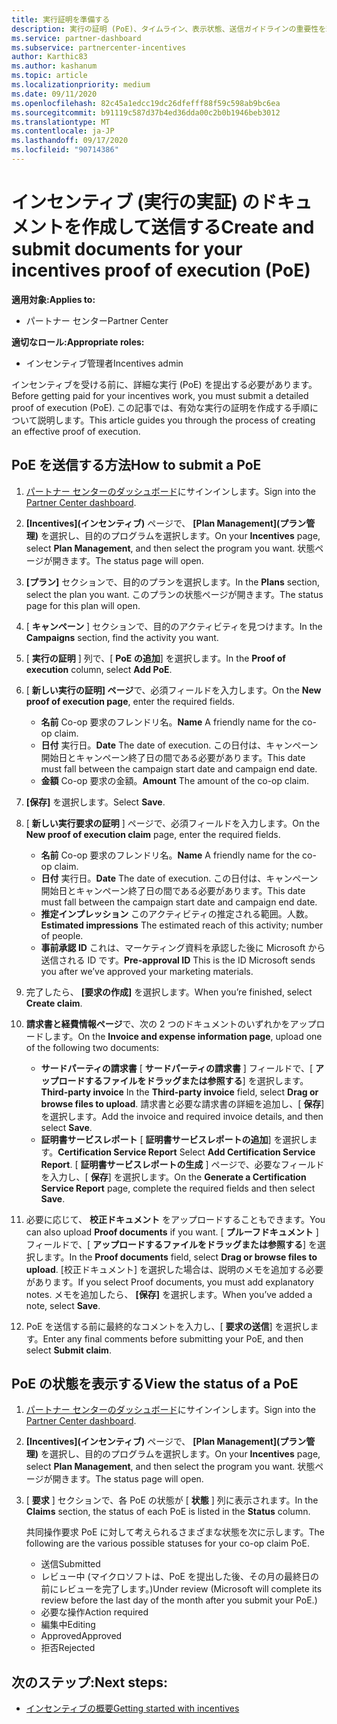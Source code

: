 ```yaml
---
title: 実行証明を準備する
description: 実行の証明 (PoE)、タイムライン、表示状態、送信ガイドラインの重要性を理解します。
ms.service: partner-dashboard
ms.subservice: partnercenter-incentives
author: Karthic83
ms.author: kashanum
ms.topic: article
ms.localizationpriority: medium
ms.date: 09/11/2020
ms.openlocfilehash: 82c45a1edcc19dc26dfefff88f59c598ab9bc6ea
ms.sourcegitcommit: b91119c587d37b4ed36dda00c2b0b1946beb3012
ms.translationtype: MT
ms.contentlocale: ja-JP
ms.lasthandoff: 09/17/2020
ms.locfileid: "90714386"
---
```

# <a name="create-and-submit-documents-for-your-incentives-proof-of-execution-poe"></a><span data-ttu-id="b86ff-103">インセンティブ (実行の実証) のドキュメントを作成して送信する</span><span class="sxs-lookup"><span data-stu-id="b86ff-103">Create and submit documents for your incentives proof of execution (PoE)</span></span>

<span data-ttu-id="b86ff-104">**適用対象:**</span><span class="sxs-lookup"><span data-stu-id="b86ff-104">**Applies to:**</span></span>

- <span data-ttu-id="b86ff-105">パートナー センター</span><span class="sxs-lookup"><span data-stu-id="b86ff-105">Partner Center</span></span>

<span data-ttu-id="b86ff-106">**適切なロール:**</span><span class="sxs-lookup"><span data-stu-id="b86ff-106">**Appropriate roles:**</span></span>

- <span data-ttu-id="b86ff-107">インセンティブ管理者</span><span class="sxs-lookup"><span data-stu-id="b86ff-107">Incentives admin</span></span>

<span data-ttu-id="b86ff-108">インセンティブを受ける前に、詳細な実行 (PoE) を提出する必要があります。</span><span class="sxs-lookup"><span data-stu-id="b86ff-108">Before getting paid for your incentives work, you must submit a detailed proof of execution (PoE).</span></span> <span data-ttu-id="b86ff-109">この記事では、有効な実行の証明を作成する手順について説明します。</span><span class="sxs-lookup"><span data-stu-id="b86ff-109">This article guides you through the process of creating an effective proof of execution.</span></span>

## <a name="how-to-submit-a-poe"></a><span data-ttu-id="b86ff-110">PoE を送信する方法</span><span class="sxs-lookup"><span data-stu-id="b86ff-110">How to submit a PoE</span></span>

1. <span data-ttu-id="b86ff-111">[パートナー センターのダッシュボード](https://partner.microsoft.com/dashboard/)にサインインします。</span><span class="sxs-lookup"><span data-stu-id="b86ff-111">Sign into the [Partner Center dashboard](https://partner.microsoft.com/dashboard/).</span></span>

2. <span data-ttu-id="b86ff-112">**[Incentives]\(インセンティブ\)** ページで、 **[Plan Management]\(プラン管理\)** を選択し、目的のプログラムを選択します。</span><span class="sxs-lookup"><span data-stu-id="b86ff-112">On your **Incentives** page, select **Plan Management**, and then select the program you want.</span></span> <span data-ttu-id="b86ff-113">状態ページが開きます。</span><span class="sxs-lookup"><span data-stu-id="b86ff-113">The status page will open.</span></span>

3. <span data-ttu-id="b86ff-114">**[プラン]** セクションで、目的のプランを選択します。</span><span class="sxs-lookup"><span data-stu-id="b86ff-114">In the **Plans** section, select the plan you want.</span></span> <span data-ttu-id="b86ff-115">このプランの状態ページが開きます。</span><span class="sxs-lookup"><span data-stu-id="b86ff-115">The status page for this plan will open.</span></span>

4. <span data-ttu-id="b86ff-116">[ **キャンペーン** ] セクションで、目的のアクティビティを見つけます。</span><span class="sxs-lookup"><span data-stu-id="b86ff-116">In the **Campaigns** section, find the activity you want.</span></span>

5. <span data-ttu-id="b86ff-117">[ **実行の証明** ] 列で、[ **PoE の追加**] を選択します。</span><span class="sxs-lookup"><span data-stu-id="b86ff-117">In the **Proof of execution** column, select **Add PoE**.</span></span>

6. <span data-ttu-id="b86ff-118">[ **新しい実行の証明] ページ**で、必須フィールドを入力します。</span><span class="sxs-lookup"><span data-stu-id="b86ff-118">On the **New proof of execution page**, enter the required fields.</span></span>

   - <span data-ttu-id="b86ff-119">**名前**  Co-op 要求のフレンドリ名。</span><span class="sxs-lookup"><span data-stu-id="b86ff-119">**Name**  A friendly name for the co-op claim.</span></span>
   - <span data-ttu-id="b86ff-120">**日付**  実行日。</span><span class="sxs-lookup"><span data-stu-id="b86ff-120">**Date**  The date of execution.</span></span> <span data-ttu-id="b86ff-121">この日付は、キャンペーン開始日とキャンペーン終了日の間である必要があります。</span><span class="sxs-lookup"><span data-stu-id="b86ff-121">This date must fall between the campaign start date and campaign end date.</span></span>
   - <span data-ttu-id="b86ff-122">**金額**  Co-op 要求の金額。</span><span class="sxs-lookup"><span data-stu-id="b86ff-122">**Amount**  The amount of the co-op claim.</span></span>

7. <span data-ttu-id="b86ff-123">**[保存]** を選択します。</span><span class="sxs-lookup"><span data-stu-id="b86ff-123">Select **Save**.</span></span>

8. <span data-ttu-id="b86ff-124">[ **新しい実行要求の証明** ] ページで、必須フィールドを入力します。</span><span class="sxs-lookup"><span data-stu-id="b86ff-124">On the **New proof of execution claim** page, enter the required fields.</span></span>

   - <span data-ttu-id="b86ff-125">**名前**  Co-op 要求のフレンドリ名。</span><span class="sxs-lookup"><span data-stu-id="b86ff-125">**Name**  A friendly name for the co-op claim.</span></span>
   - <span data-ttu-id="b86ff-126">**日付**  実行日。</span><span class="sxs-lookup"><span data-stu-id="b86ff-126">**Date**  The date of execution.</span></span> <span data-ttu-id="b86ff-127">この日付は、キャンペーン開始日とキャンペーン終了日の間である必要があります。</span><span class="sxs-lookup"><span data-stu-id="b86ff-127">This date must fall between the campaign start date and campaign end date.</span></span>
   - <span data-ttu-id="b86ff-128">**推定インプレッション**   このアクティビティの推定される範囲。人数。</span><span class="sxs-lookup"><span data-stu-id="b86ff-128">**Estimated impressions**   The estimated reach of this activity; number of people.</span></span>
   - <span data-ttu-id="b86ff-129">**事前承認 ID**   これは、マーケティング資料を承認した後に Microsoft から送信される ID です。</span><span class="sxs-lookup"><span data-stu-id="b86ff-129">**Pre-approval ID**   This is the ID Microsoft sends you after we’ve approved your marketing materials.</span></span>

9. <span data-ttu-id="b86ff-130">完了したら、 **[要求の作成]** を選択します。</span><span class="sxs-lookup"><span data-stu-id="b86ff-130">When you’re finished, select **Create claim**.</span></span>

10. <span data-ttu-id="b86ff-131">**請求書と経費情報ページ**で、次の 2 つのドキュメントのいずれかをアップロードします。</span><span class="sxs-lookup"><span data-stu-id="b86ff-131">On the **Invoice and expense information page**, upload one of the following two documents:</span></span>
    - <span data-ttu-id="b86ff-132">**サードパーティの請求書**  [ **サードパーティの請求書** ] フィールドで、[ **アップロードするファイルをドラッグまたは参照する**] を選択します。</span><span class="sxs-lookup"><span data-stu-id="b86ff-132">**Third-party invoice**  In the **Third-party invoice** field, select **Drag or browse files to upload**.</span></span> <span data-ttu-id="b86ff-133">請求書と必要な請求書の詳細を追加し、[ **保存**] を選択します。</span><span class="sxs-lookup"><span data-stu-id="b86ff-133">Add the invoice and required invoice details, and then select **Save**.</span></span>
    - <span data-ttu-id="b86ff-134">**証明書サービスレポート**  [ **証明書サービスレポートの追加**] を選択します。</span><span class="sxs-lookup"><span data-stu-id="b86ff-134">**Certification Service Report**  Select **Add Certification Service Report**.</span></span> <span data-ttu-id="b86ff-135">[ **証明書サービスレポートの生成** ] ページで、必要なフィールドを入力し、[ **保存**] を選択します。</span><span class="sxs-lookup"><span data-stu-id="b86ff-135">On the **Generate a Certification Service Report** page, complete the required fields and then select **Save**.</span></span>

11. <span data-ttu-id="b86ff-136">必要に応じて、 **校正ドキュメント** をアップロードすることもできます。</span><span class="sxs-lookup"><span data-stu-id="b86ff-136">You can also upload **Proof documents** if you want.</span></span> <span data-ttu-id="b86ff-137">[ **プルーフドキュメント** ] フィールドで、[ **アップロードするファイルをドラッグまたは参照する**] を選択します。</span><span class="sxs-lookup"><span data-stu-id="b86ff-137">In the **Proof documents** field, select **Drag or browse files to upload**.</span></span> <span data-ttu-id="b86ff-138">[校正ドキュメント] を選択した場合は、説明のメモを追加する必要があります。</span><span class="sxs-lookup"><span data-stu-id="b86ff-138">If you select Proof documents, you must add explanatory notes.</span></span> <span data-ttu-id="b86ff-139">メモを追加したら、 **[保存]** を選択します。</span><span class="sxs-lookup"><span data-stu-id="b86ff-139">When you’ve added a note, select **Save**.</span></span>

12. <span data-ttu-id="b86ff-140">PoE を送信する前に最終的なコメントを入力し、[ **要求の送信**] を選択します。</span><span class="sxs-lookup"><span data-stu-id="b86ff-140">Enter any final comments before submitting your PoE, and then select **Submit claim**.</span></span>

## <a name="view-the-status-of-a-poe"></a><span data-ttu-id="b86ff-141">PoE の状態を表示する</span><span class="sxs-lookup"><span data-stu-id="b86ff-141">View the status of a PoE</span></span>

1. <span data-ttu-id="b86ff-142">[パートナー センターのダッシュボード](https://partner.microsoft.com/dashboard/)にサインインします。</span><span class="sxs-lookup"><span data-stu-id="b86ff-142">Sign into the [Partner Center dashboard](https://partner.microsoft.com/dashboard/).</span></span>

2. <span data-ttu-id="b86ff-143">**[Incentives]\(インセンティブ\)** ページで、 **[Plan Management]\(プラン管理\)** を選択し、目的のプログラムを選択します。</span><span class="sxs-lookup"><span data-stu-id="b86ff-143">On your **Incentives** page, select **Plan Management**, and then select the program you want.</span></span> <span data-ttu-id="b86ff-144">状態ページが開きます。</span><span class="sxs-lookup"><span data-stu-id="b86ff-144">The status page will open.</span></span>

3. <span data-ttu-id="b86ff-145">[ **要求** ] セクションで、各 PoE の状態が [ **状態** ] 列に表示されます。</span><span class="sxs-lookup"><span data-stu-id="b86ff-145">In the **Claims** section, the status of each PoE is listed in the **Status** column.</span></span>

   <span data-ttu-id="b86ff-146">共同操作要求 PoE に対して考えられるさまざまな状態を次に示します。</span><span class="sxs-lookup"><span data-stu-id="b86ff-146">The following are the various possible statuses for your co-op claim PoE.</span></span>

   - <span data-ttu-id="b86ff-147">送信</span><span class="sxs-lookup"><span data-stu-id="b86ff-147">Submitted</span></span>
   - <span data-ttu-id="b86ff-148">レビュー中 (マイクロソフトは、PoE を提出した後、その月の最終日の前にレビューを完了します。)</span><span class="sxs-lookup"><span data-stu-id="b86ff-148">Under review (Microsoft will complete its review before the last day of the month after you submit your PoE.)</span></span>
   - <span data-ttu-id="b86ff-149">必要な操作</span><span class="sxs-lookup"><span data-stu-id="b86ff-149">Action required</span></span>
   - <span data-ttu-id="b86ff-150">編集中</span><span class="sxs-lookup"><span data-stu-id="b86ff-150">Editing</span></span>
   - <span data-ttu-id="b86ff-151">Approved</span><span class="sxs-lookup"><span data-stu-id="b86ff-151">Approved</span></span>
   - <span data-ttu-id="b86ff-152">拒否</span><span class="sxs-lookup"><span data-stu-id="b86ff-152">Rejected</span></span>

## <a name="next-steps"></a><span data-ttu-id="b86ff-153">次のステップ:</span><span class="sxs-lookup"><span data-stu-id="b86ff-153">Next steps:</span></span>

- [<span data-ttu-id="b86ff-154">インセンティブの概要</span><span class="sxs-lookup"><span data-stu-id="b86ff-154">Getting started with incentives</span></span>](incentives-get-started-intro.md)